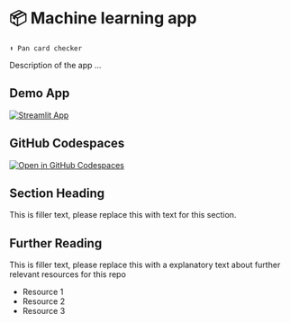 # 📦 Machine learning app

```
⬆️ Pan card checker
```

Description of the app ...

## Demo App

[![Streamlit App](https://static.streamlit.io/badges/streamlit_badge_black_white.svg)](https://Tiger_MachineLearning.streamlit.app/)

## GitHub Codespaces

[![Open in GitHub Codespaces](https://github.com/codespaces/badge.svg)](https://codespaces.new/streamlit/app-starter-kit?quickstart=1)

## Section Heading

This is filler text, please replace this with text for this section.

## Further Reading

This is filler text, please replace this with a explanatory text about further relevant resources for this repo
- Resource 1
- Resource 2
- Resource 3
